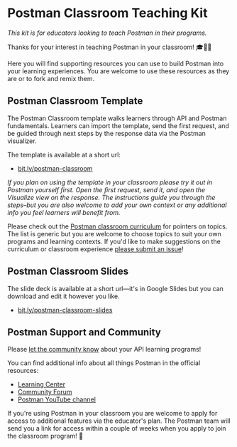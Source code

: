 # Postman Classroom Teaching Kit

_This kit is for educators looking to teach Postman in their programs._

Thanks for your interest in teaching Postman in your classroom! 🎓🎒🚀

Here you will find supporting resources you can use to build Postman into your learning experiences. You are welcome to use these resources as they are or to fork and remix them.

## Postman Classroom Template

The Postman Classroom template walks learners through API and Postman fundamentals. Learners can import the template, send the first request, and be guided through next steps by the response data via the Postman visualizer.

The template is available at a short url:

* [bit.ly/postman-classroom](http://bit.ly/postman-classroom)

_If you plan on using the template in your classroom please try it out in Postman yourself first. Open the first request, send it, and open the Visualize view on the response. The instructions guide you through the steps–but you are also welcome to add your own context or any additional info you feel learners will benefit from._

Please check out the [Postman classroom curriculum](student.md) for pointers on topics. The list is generic but you are welcome to choose topics to suit your own programs and learning contexts. If you'd like to make suggestions on the curriculum or classroom experience [please submit an issue](https://github.com/postmanlabs/templates/issues)!

## Postman Classroom Slides

The slide deck is available at a short url—it's in Google Slides but you can download and edit it however you like.

* [bit.ly/postman-classroom-slides](http://bit.ly/postman-classroom-slides)

## Postman Support and Community

Please [let the community know](https://community.postman.com/) about your API learning programs!

You can find additional info about all things Postman in the official resources:

* [Learning Center](https://learning.postman.com/)
* [Community Forum](https://community.postman.com/)
* [Postman YouTube channel](https://www.youtube.com/postmanapidevelopment)

If you're using Postman in your classroom you are welcome to apply for access to additional features via the educator's plan. The Postman team will send you a link for access within a couple of weeks when you apply to join the classroom program! 🎉
